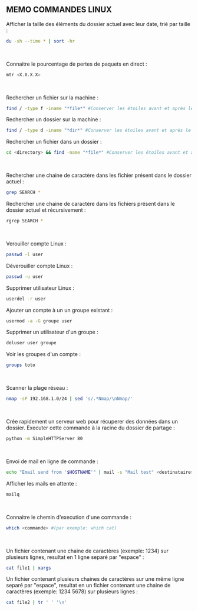 ## MEMO COMMANDES LINUX


Afficher la taille des éléments du dossier actuel avec leur date, trié par taille :
```bash
du -sh --time * | sort -hr
```
<br/>

Connaitre le pourcentage de pertes de paquets en direct :
```bash
mtr <X.X.X.X>
```
<br/>

Rechercher un fichier sur la machine : 
```bash
find / -type f -iname "*file*" #Conserver les étoiles avant et après le nom du fichier
```
Rechercher un dossier sur la machine :
```bash
find / -type d -iname "*dir*" #Conserver les étoiles avant et après le nom du dossier
```
Rechercher un fichier dans un dossier :
```bash
cd <directory> && find -name "*file*" #Conserver les étoiles avant et après le nom du fichier
```
<br/>

Rechercher une chaine de caractère dans les fichier présent dans le dossier actuel :
```bash
grep SEARCH *
```
Rechercher une chaine de caractère dans les fichiers présent dans le dossier actuel et récursivement :
```bash
rgrep SEARCH *
```
<br/>

Verouiller compte Linux : 
```bash
passwd -l user
```
Déverouiller compte Linux :
```bash
passwd -u user
```
Supprimer utilisateur Linux :
```bash
userdel -r user
```
Ajouter un compte à un un groupe existant :
```bash
usermod -a -G groupe user
```
Supprimer un utilisateur d'un groupe : 
```bash
deluser user groupe
```
Voir les groupes d'un compte :
```bash
groups toto
```
<br/>

Scanner la plage réseau : 
```bash
nmap -sP 192.168.1.0/24 | sed 's/.*Nmap/\nNmap/'
```
<br/>

Crée rapidement un serveur web pour récuperer des données dans un dossier.
Executer cette commande à la racine du dossier de partage :
```bash
python -m SimpleHTTPServer 80
```
<br/>

Envoi de mail en ligne de commande :
```bash
echo "Email send from '$HOSTNAME'" | mail -s "Mail test" <destinataire>@domain.com
```
Afficher les mails en attente : 
```bash
mailq
```
<br/>

Connaitre le chemin d'execution d'une commande :
```bash
which <commande> #(par exemple: which cat)
```
<br/>

Un fichier contenant une chaine de caractères (exemple: 1234) sur plusieurs lignes, resultat en 1 ligne separé par "espace" :
```bash
cat file1 | xargs
```
Un fichier contenant plusieurs chaines de caractères sur une même ligne separé par "espace", resultat en un fichier contenant une chaine de caractères (exemple: 1234 5678) sur plusieurs lignes :
```bash
cat file2 | tr ' ' '\n'
```
